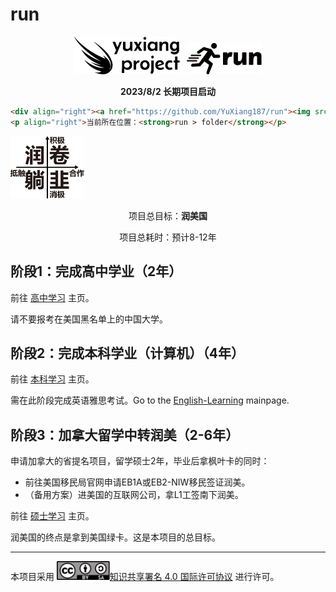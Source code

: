 # run

<p align="center"><img src="./assets/yxproj_logo.svg" alt="SVG Image" height="60">&nbsp&nbsp&nbsp<img src="./assets/run_logo.svg" alt="SVG Image" height="50"></p>
<p align="center"><strong>2023/8/2 长期项目启动</strong></p>

```html
<div align="right"><a href="https://github.com/YuXiang187/run"><img src="./assets/run_logo.svg" alt="SVG Image" height="50"></a></div>
<p align="right">当前所在位置：<strong>run > folder</strong></p>
```

<img src="./assets/young_analyse.svg" alt="SVG Image" height="100">
<p align="center">项目总目标：<strong>润美国</strong></p>
<p align="center">项目总耗时：预计8-12年</p>

## 阶段1：完成高中学业（2年）

前往 [高中学习](./高中/README.md) 主页。

请不要报考在美国黑名单上的中国大学。

## 阶段2：完成本科学业（计算机）（4年）

前往 [本科学习](./本科/README.md) 主页。

需在此阶段完成英语雅思考试。Go to the [English-Learning](./English/README.md) mainpage.

## 阶段3：加拿大留学中转润美（2-6年）

申请加拿大的省提名项目，留学硕士2年，毕业后拿枫叶卡的同时：

* 前往美国移民局官网申请EB1A或EB2-NIW移民签证润美。
* （备用方案）进美国的互联网公司，拿L1工签南下润美。

前往 [硕士学习](./硕士/README.md) 主页。

润美国的终点是拿到美国绿卡。这是本项目的总目标。

---

本项目采用 <a href="https://creativecommons.org/licenses/by-sa/4.0/deed.zh"><img src="./assets/license.svg" alt="SVG Image" height="30">知识共享署名 4.0 国际许可协议</a> 进行许可。